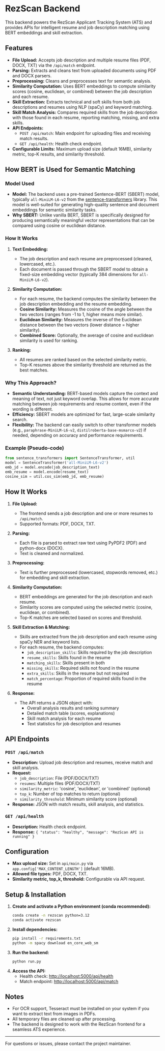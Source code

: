 # RezScan Backend

This backend powers the RezScan Applicant Tracking System (ATS) and provides APIs for intelligent resume and job description matching using BERT embeddings and skill extraction.

## Features

- **File Upload:** Accepts job description and multiple resume files (PDF, DOCX, TXT) via the `/api/match` endpoint.
- **Parsing:** Extracts and cleans text from uploaded documents using PDF and DOCX parsers.
- **Preprocessing:** Cleans and preprocesses text for semantic analysis.
- **Similarity Computation:** Uses BERT embeddings to compute similarity scores (cosine, euclidean, or combined) between the job description and each resume.
- **Skill Extraction:** Extracts technical and soft skills from both job descriptions and resumes using NLP (spaCy) and keyword matching.
- **Skill Match Analysis:** Compares required skills from the job description with those found in each resume, reporting matching, missing, and extra skills.
- **API Endpoints:**
  - `POST /api/match`: Main endpoint for uploading files and receiving match results.
  - `GET /api/health`: Health check endpoint.
- **Configurable Limits:** Maximum upload size (default 16MB), similarity metric, top-K results, and similarity threshold.

## How BERT is Used for Semantic Matching

### Model Used

- **Model:** The backend uses a pre-trained Sentence-BERT (SBERT) model, typically `all-MiniLM-L6-v2` from the [sentence-transformers](https://www.sbert.net/) library. This model is well-suited for generating high-quality sentence and document embeddings for semantic similarity tasks.
- **Why SBERT:** Unlike vanilla BERT, SBERT is specifically designed for producing semantically meaningful vector representations that can be compared using cosine or euclidean distance.

### How It Works

1. **Text Embedding:**

   - The job description and each resume are preprocessed (cleaned, lowercased, etc.).
   - Each document is passed through the SBERT model to obtain a fixed-size embedding vector (typically 384 dimensions for `all-MiniLM-L6-v2`).

2. **Similarity Computation:**

   - For each resume, the backend computes the similarity between the job description embedding and the resume embedding.
   - **Cosine Similarity:** Measures the cosine of the angle between the two vectors (ranges from -1 to 1, higher means more similar).
   - **Euclidean Similarity:** Measures the inverse of the Euclidean distance between the two vectors (lower distance = higher similarity).
   - **Combined Score:** Optionally, the average of cosine and euclidean similarity is used for ranking.

3. **Ranking:**
   - All resumes are ranked based on the selected similarity metric.
   - Top-K resumes above the similarity threshold are returned as the best matches.

### Why This Approach?

- **Semantic Understanding:** BERT-based models capture the context and meaning of text, not just keyword overlap. This allows for more accurate matching between job requirements and resume content, even if the wording is different.
- **Efficiency:** SBERT models are optimized for fast, large-scale similarity search.
- **Flexibility:** The backend can easily switch to other transformer models (e.g., `paraphrase-MiniLM-L6-v2`, `distilroberta-base-msmarco-v2`) if needed, depending on accuracy and performance requirements.

### Example (Pseudo-code)

```python
from sentence_transformers import SentenceTransformer, util
model = SentenceTransformer('all-MiniLM-L6-v2')
emb_jd = model.encode(job_description_text)
emb_resume = model.encode(resume_text)
cosine_sim = util.cos_sim(emb_jd, emb_resume)
```

## How It Works

1. **File Upload:**

   - The frontend sends a job description and one or more resumes to `/api/match`.
   - Supported formats: PDF, DOCX, TXT.

2. **Parsing:**

   - Each file is parsed to extract raw text using PyPDF2 (PDF) and python-docx (DOCX).
   - Text is cleaned and normalized.

3. **Preprocessing:**

   - Text is further preprocessed (lowercased, stopwords removed, etc.) for embedding and skill extraction.

4. **Similarity Computation:**

   - BERT embeddings are generated for the job description and each resume.
   - Similarity scores are computed using the selected metric (cosine, euclidean, or combined).
   - Top-K matches are selected based on scores and threshold.

5. **Skill Extraction & Matching:**

   - Skills are extracted from the job description and each resume using spaCy NER and keyword lists.
   - For each resume, the backend computes:
     - `job_description_skills`: Skills required by the job description
     - `resume_skills`: Skills found in the resume
     - `matching_skills`: Skills present in both
     - `missing_skills`: Required skills not found in the resume
     - `extra_skills`: Skills in the resume but not required
     - `match_percentage`: Proportion of required skills found in the resume

6. **Response:**
   - The API returns a JSON object with:
     - Overall analysis results and ranking summary
     - Detailed match table (scores, explanations)
     - Skill match analysis for each resume
     - Text statistics for job description and resumes

## API Endpoints

### `POST /api/match`

- **Description:** Upload job description and resumes, receive match and skill analysis.
- **Request:**
  - `job_description`: File (PDF/DOCX/TXT)
  - `resumes`: Multiple files (PDF/DOCX/TXT)
  - `similarity_metric`: 'cosine', 'euclidean', or 'combined' (optional)
  - `top_k`: Number of top matches to return (optional)
  - `similarity_threshold`: Minimum similarity score (optional)
- **Response:** JSON with match results, skill analysis, and statistics.

### `GET /api/health`

- **Description:** Health check endpoint.
- **Response:** `{ "status": "healthy", "message": "RezScan API is running" }`

## Configuration

- **Max upload size:** Set in `api/main.py` via `app.config['MAX_CONTENT_LENGTH']` (default 16MB).
- **Allowed file types:** PDF, DOCX, TXT.
- **Similarity metric, top_k, threshold:** Configurable via API request.

## Setup & Installation

1. **Create and activate a Python environment (conda recommended):**
   ```bash
   conda create -n rezscan python=3.12
   conda activate rezscan
   ```
2. **Install dependencies:**
   ```bash
   pip install -r requirements.txt
   python -m spacy download en_core_web_sm
   ```
3. **Run the backend:**
   ```bash
   python run.py
   ```
4. **Access the API:**
   - Health check: [http://localhost:5000/api/health](http://localhost:5000/api/health)
   - Match endpoint: [http://localhost:5000/api/match](http://localhost:5000/api/match)

## Notes

- For OCR support, Tesseract must be installed on your system if you want to extract text from images in PDFs.
- All temporary files are cleaned up after processing.
- The backend is designed to work with the RezScan frontend for a seamless ATS experience.

---

For questions or issues, please contact the project maintainer.
